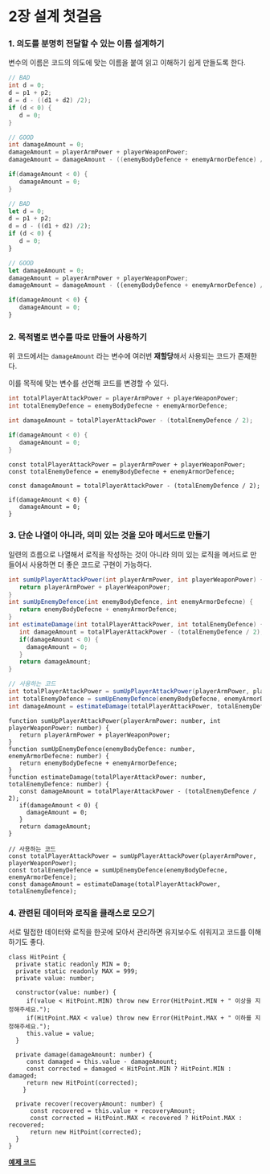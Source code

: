 # 2장 설계 첫걸음

### 1. 의도를 분명히 전달할 수 있는 이름 설계하기

변수의 이름은 코드의 의도에 맞는 이름을 붙여 읽고 이해하기 쉽게 만들도록 한다.

```java
// BAD
int d = 0;
d = p1 + p2;
d = d - ((d1 + d2) /2);
if (d < 0) {
   d = 0;
}

// GOOD
int damageAmount = 0;
damageAmount = playerArmPower + playerWeaponPower;
damageAmount = damageAmount - ((enemyBodyDefence + enemyArmorDefence) / 2);

if(damageAmount < 0) {
   damageAmount = 0;
}
```

```javascript
// BAD
let d = 0;
d = p1 + p2;
d = d - ((d1 + d2) /2);
if (d < 0) {
   d = 0;
}

// GOOD
let damageAmount = 0;
damageAmount = playerArmPower + playerWeaponPower;
damageAmount = damageAmount - ((enemyBodyDefence + enemyArmorDefence) / 2);

if(damageAmount < 0) {
   damageAmount = 0;
}
```

### 2. 목적별로 변수를 따로 만들어 사용하기

위 코드에서는 `damageAmount` 라는 변수에 여러번 **재할당**해서 사용되는 코드가 존재한다.

이를 목적에 맞는 변수를 선언해 코드를 변경할 수 있다.

```java
int totalPlayerAttackPower = playerArmPower + playerWeaponPower;
int totalEnemyDefence = enemyBodyDefecne + enemyArmorDefence;

int damageAmount = totalPlayerAttackPower - (totalEnemyDefence / 2);

if(damageAmount < 0) {
   damageAmount = 0;
}
```

```tsx
const totalPlayerAttackPower = playerArmPower + playerWeaponPower;
const totalEnemyDefence = enemyBodyDefecne + enemyArmorDefence;

const damageAmount = totalPlayerAttackPower - (totalEnemyDefence / 2);

if(damageAmount < 0) {
   damageAmount = 0;
}
```

### 3. 단순 나열이 아니라, 의미 있는 것을 모아 메서드로 만들기

일련의 흐름으로 나열해서 로직을 작성하는 것이 아니라 의미 있는 로직을 메서드로 만들어서 사용하면 더 좋은 코드로 구현이 가능하다.

```java
int sumUpPlayerAttackPower(int playerArmPower, int playerWeaponPower) {
   return playerArmPower + playerWeaponPower;
}
int sumUpEnemyDefence(int enemyBodyDefence, int enemyArmorDefecne) {
   return enemyBodyDefecne + enemyArmorDefence;
}
int estimateDamage(int totalPlayerAttackPower, int totalEnemyDefence) {
   int damageAmount = totalPlayerAttackPower - (totalEnemyDefence / 2);
   if(damageAmount < 0) {
     damageAmount = 0;
   }
   return damageAmount;
}

// 사용하는 코드
int totalPlayerAttackPower = sumUpPlayerAttackPower(playerArmPower, playerWeaponPower);
int totalEnemyDefence = sumUpEnemyDefence(enemyBodyDefecne, enemyArmorDefence);
int damageAmount = estimateDamage(totalPlayerAttackPower, totalEnemyDefence);
```

```tsx
function sumUpPlayerAttackPower(playerArmPower: number, int playerWeaponPower: number) {
   return playerArmPower + playerWeaponPower;
}
function sumUpEnemyDefence(enemyBodyDefence: number, enemyArmorDefecne: number) {
   return enemyBodyDefecne + enemyArmorDefence;
}
function estimateDamage(totalPlayerAttackPower: number, totalEnemyDefence: number) {
   const damageAmount = totalPlayerAttackPower - (totalEnemyDefence / 2);
   if(damageAmount < 0) {
     damageAmount = 0;
   }
   return damageAmount;
}

// 사용하는 코드
const totalPlayerAttackPower = sumUpPlayerAttackPower(playerArmPower, playerWeaponPower);
const totalEnemyDefence = sumUpEnemyDefence(enemyBodyDefecne, enemyArmorDefence);
const damageAmount = estimateDamage(totalPlayerAttackPower, totalEnemyDefence);
```

### 4. 관련된 데이터와 로직을 클래스로 모으기

서로 밀접한 데이터와 로직을 한곳에 모아서 관리하면 유지보수도 쉬워지고 코드를 이해하기도 좋다.

```tsx
class HitPoint {
  private static readonly MIN = 0;
  private static readonly MAX = 999;
  private value: number;

  constructor(value: number) {
     if(value < HitPoint.MIN) throw new Error(HitPoint.MIN + " 이상을 지정해주세요.");
     if(HitPoint.MAX < value) throw new Error(HitPoint.MAX + " 이하를 지정해주세요.");
	 this.value = value;
  }

  private damage(damageAmount: number) {
     const damaged = this.value - damageAmount;
     const corrected = damaged < HitPoint.MIN ? HitPoint.MIN : damaged;
     return new HitPoint(corrected);  
	}

  private recover(recoveryAmount: number) {
      const recovered = this.value + recoveryAmount;
      const corrected = HitPoint.MAX < recovered ? HitPoint.MAX : recovered;
      return new HitPoint(corrected);
  }
}
```

**[예제 코드](https://www.typescriptlang.org/play?#code/MYGwhgzhAEASCWAXACge3gO0dA3gKGmgAcAneANzEQFNoJEr5hoTqwATVDEAT2gFkAkgDloAXmgAGANwFiZSjToNETFm07c+-AIIANcdACcJ2YVIUqtSiACu1AFzQMtgLYAjaiVlzgXeiS2wIioJAAUNvZOLh5eAJS4coTQ8ABmEWB2tAA8cEhomIgAdELCCYgAFiSoAO7O1HUAoiTV4Qgo6FglItAA1NAARNCALuOAgwOAIuPQgAOTgKgTgC6rgD8TgByDgCljRQNxZskp6e0FXboGuZHU5VW19U0toWF7ncWHfYMjgBqrgD6d0-PLaxuyAJDQSrwCBFE6GE5bAC+eDkFkUtHYYFcYAA5tQwojkWidK5ULYsNE3J4SAl8NtoH4MPRoJjUdR2IYgSCwQBaGlIuk4vFYLbJSnUvwtajBemGWlohm5O6FbqiAD8eQ6MtK0Cc4vpvMIrEQthIGEuiv2iDCgtYIvYm0IeD+0NhCis6j85C8YTNqGdJB4XPxiEJsRJiXJFP82DdHtFEiZoMy9ieYa8XtxPs1hH52FNwpoDIk0oO+mguXjrAZCtzD3zTiLGqSyW1uv1GAahvuJtCZqzmzk0OhQA)**